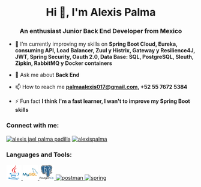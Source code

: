 <h1 align="center">Hi 👋, I'm Alexis Palma</h1>
<h3 align="center">An enthusiast Junior Back End Developer from Mexico</h3>

- 🌱 I’m currently improving my skills on **Spring Boot Cloud, Eureka, consuming API,
 Load Balancer, Zuul y Histrix, Gateway y Resilience4J, JWT, Spring Security, Oauth 2.0,
 Data Base: SQL, PostgreSQL, Sleuth, Zipkin, RabbitMQ y Docker containers**

- 💬 Ask me about **Back End**

- 📫 How to reach me **palmaalexis017@gmail.com, +52 55 7672 5384**

- ⚡ Fun fact **I think I'm a fast learner, I wan't to improve my Spring Boot skills**

<h3 align="left">Connect with me:</h3>
<p align="left">
<a href="https://linkedin.com/in/alexis jael palma padilla" target="blank"><img align="center" src="https://raw.githubusercontent.com/rahuldkjain/github-profile-readme-generator/master/src/images/icons/Social/linked-in-alt.svg" alt="alexis jael palma padilla" height="30" width="40" /></a>
<a href="https://www.leetcode.com/alexispalma" target="blank"><img align="center" src="https://raw.githubusercontent.com/rahuldkjain/github-profile-readme-generator/master/src/images/icons/Social/leet-code.svg" alt="alexispalma" height="30" width="40" /></a>
</p>

<h3 align="left">Languages and Tools:</h3>
<p align="left"> <a href="https://www.java.com" target="_blank" rel="noreferrer"> <img src="https://raw.githubusercontent.com/devicons/devicon/master/icons/java/java-original.svg" alt="java" width="40" height="40"/> </a> <a href="https://www.mysql.com/" target="_blank" rel="noreferrer"> <img src="https://raw.githubusercontent.com/devicons/devicon/master/icons/mysql/mysql-original-wordmark.svg" alt="mysql" width="40" height="40"/> </a> <a href="https://www.postgresql.org" target="_blank" rel="noreferrer"> <img src="https://raw.githubusercontent.com/devicons/devicon/master/icons/postgresql/postgresql-original-wordmark.svg" alt="postgresql" width="40" height="40"/> </a> <a href="https://postman.com" target="_blank" rel="noreferrer"> <img src="https://www.vectorlogo.zone/logos/getpostman/getpostman-icon.svg" alt="postman" width="40" height="40"/> </a> <a href="https://spring.io/" target="_blank" rel="noreferrer"> <img src="https://www.vectorlogo.zone/logos/springio/springio-icon.svg" alt="spring" width="40" height="40"/> </a> </p>


 